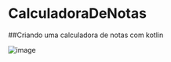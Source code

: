 # CalculadoraDeNotas

##Criando uma calculadora de notas com kotlin

![image](https://user-images.githubusercontent.com/75373785/113637903-0de93400-964c-11eb-9435-c9ed9a6c8602.png)
